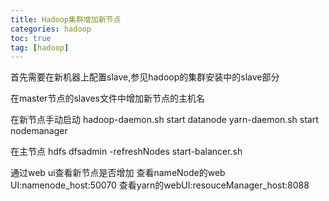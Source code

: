 ```yaml
---
title: Hadoop集群增加新节点
categories: hadoop
toc: true
tag: [hadoop]
---
```



首先需要在新机器上配置slave,参见hadoop的集群安装中的slave部分

在master节点的slaves文件中增加新节点的主机名

在新节点手动启动
hadoop-daemon.sh start datanode
yarn-daemon.sh start nodemanager

在主节点
hdfs dfsadmin -refreshNodes
start-balancer.sh

通过web ui查看新节点是否增加
查看nameNode的web UI:namenode_host:50070
查看yarn的webUI:resouceManager_host:8088

